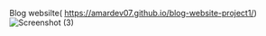 Blog websilte( https://amardev07.github.io/blog-website-project1/)
![Screenshot (3)](https://github.com/AMARDEV07/blog-website-project1/assets/127836087/99934bfc-6db4-4d87-a5ab-28e094a95920)

